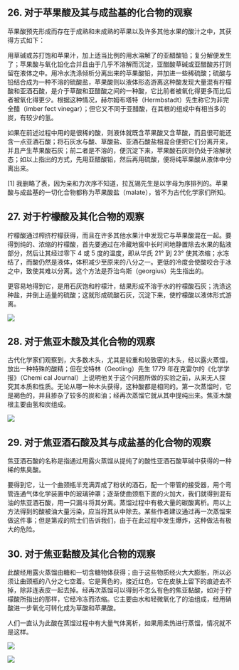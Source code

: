 ## 26. 对于苹果酸及其与成盐基的化合物的观察

苹果酸预先形成而存在于成熟和未成熟的苹果以及许多其他水果的酸汁之中，其获得方式如下：

用草碱或苏打饱和苹果汁，加上适当比例的用水溶解了的亚醋酸铅；复分解便发生了；苹果酸与氧化铅化合并且由于几乎不溶解而沉淀，亚醋酸草碱或亚醋酸苏打则留在液体之中。用冷水洗涤倾析分离出来的苹果酸铅，并加进一些稀硫酸；硫酸与铅结合成为一种不溶的硫酸盐，苹果酸则以液体形态游离这种酸发现大量混有柠檬酸和亚酒石酸，是介于草酸和亚醋酸之间的一种酸，它比前者被氧化得更多而比后者被氧化得更少。根据这种情况，赫尔姆布塔特（Hermbstadt）先生称它为非完全醋（imber fect vinegar）；但它又不同于亚醋酸，在其根的组成中有相当多的炭，有较少的氢。

如果在前述过程中用的是很稀的酸，则液体就既含苹果酸又含草酸，而且很可能还含一点亚酒石酸；将石灰水与酸、草酸盐、亚酒石酸盐相混合便把它们分离开来，并且产生苹果酸石灰；前二者是不溶的，便沉淀下来，苹果酸石灰则仍处于溶解状态；如以上指出的方式，先用亚醋酸铅，然后再用硫酸，便将纯苹果酸从液体中分离出来。

[1] 我删略了表，因为亲和力次序不知道，拉瓦锡先生是以字母为序排列的。苹果酸与成盐基的一切化合物都称为苹果酸盐（malate），皆不为古代化学家们所知。

## 27. 对于柠檬酸及其化合物的观察

柠檬酸通过榨挤柠檬获得，而且在许多其他水果汁中发现它与苹果酸混在一起。要得到纯的、浓缩的柠檬酸，首先要通过在冷藏地窖中长时间地静置除去水果的黏液部分，然后让其经过零下 4 或 5 度的温度，即从华氏 21° 到 23° 使其浓缩；水冻结了，而酸仍然是液体，体积减少至原来的八分之一。更低的冷度会使酸咬合于冰之中，致使其难以分离。这个方法是乔治鸟斯（georgius）先生指出的。

更容易地得到它，是用石灰饱和柠檬汁，结果形成不溶于水的柠檬酸石灰；洗涤这种盐，并倒上适量的硫酸；这就形成硫酸石灰，沉淀下来，使柠檬酸以液体形式游离。

![](https://raw.githubusercontent.com/dalong0514/selfstudy/master/图片链接/化工书籍/2019383.PNG)

## 28. 对于焦亚木酸及其化合物的观察

古代化学家们观察到，大多数木头，尤其是较重和较致密的木头，经以露火蒸馏，放出一种特殊的酸精；但在戈特林（Geotling）先生  1779 年在克雷尔的《化学学报》（Chemi cal Journal）上说明他关于这个问题所做的实验之前，从来无人探究其本质和性质。无论从哪一种木头获得，这种酸都是相同的。第一次蒸馏时，它是褐色的，并且掺杂了较多的炭和油；经再次蒸馏它就从其中提纯出来。焦亚木酸根主要由氢和炭组成。

![](https://raw.githubusercontent.com/dalong0514/selfstudy/master/图片链接/化工书籍/2019384.PNG)

## 29. 对于焦亚酒石酸及其与成盐基的化合物的观察

焦亚酒石酸的名称是指通过用露火蒸馏从提纯了的酸性亚酒石酸草碱中获得的一种稀的焦臭酸。

要得到它，让一个曲颈瓶半充满弄成了粉状的酒石，配一个带管的接受器，用个弯管连通气体化学装置中的玻璃钟罩；逐渐使曲颈瓶下面的火加大，我们就得到混有油的焦亚酒石酸，用一只漏斗将其分离。蒸馏过程中有极大量的碳酸离析。用以上方法得到的酸被油大量污染，应当将其从中除去。某些作者建议通过再一次蒸馏来做这件事；但是第戎的院士们告诉我们，由于在此过程中发生爆炸，这种做法有极大的危险。

## 30. 对于焦亚黏酸及其化合物的观察

此酸经用露火蒸馏由糖和一切含糖物体获得；由于这些物质经火大大膨胀，所以必须让曲颈瓶的八分之七空着。它是黄色的，接近红色，它在皮肤上留下的痕迹去不掉，除非连表皮一起去掉。经再次蒸馏可以得到不怎么有色的焦亚黏酸，如对于柠檬酸所指出的那样，它经冷冻而浓缩。它主要由水和轻微氧化了的油组成，经用硝酸进一步氧化可转化成为草酸和苹果酸。

人们一直认为此酸在蒸馏过程中有大量气体离析，如果用柔热进行蒸馏，情况就不是这样。

![](https://raw.githubusercontent.com/dalong0514/selfstudy/master/图片链接/化工书籍/2019385.PNG)

![](https://raw.githubusercontent.com/dalong0514/selfstudy/master/图片链接/化工书籍/2019386.PNG)


